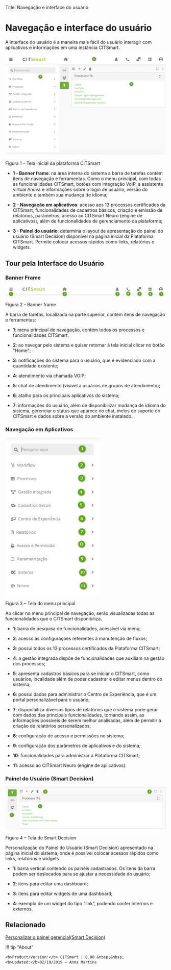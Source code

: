 Title: Navegação e interface do usuário
# Navegação e interface do usuário

A interface do usuário é a maneira mais fácil do usuário interagir com
aplicativos e informações em uma instância CITSmart.

![tTela inicial da plataforma CITSmart](images/navigation-1.png)

Figura 1 – Tela inicial da plataforma CITSmart

-   **1 - Banner frame**: na área interna do sistema a barra de tarefas contém
    itens de navegação e ferramentas. Como o menu principal, com todas as
    funcionalidades CITSmart, botões com integração VoIP, a assistente virtual
    Anuva e informações sobre o login de usuário, versão do ambiente e também
    sua mudança de idioma;

-   **2 - Navegação em aplicativos**: acesso aos 13 processos certificados da
    CITSmart, funcionalidades de cadastros básicos, criação e emissão de
    relatórios, parâmetros, acesso ao CITSmart Neuro (engine de aplicativos),
    além de funcionalidades de gerenciamento da plataforma;

-   **3 - Painel do usuário**: determina o layout de apresentação do painel do
    usuário (Smart Decision) disponível na página inicial da Plataforma CITSmart.
    Permite colocar acessos rápidos como links, relatórios e widgets.

## Tour pela Interface do Usuário
 

### Banner Frame

![banner frame](images/navigation-2.png)

Figura 2 - Banner frame

A barra de tarefas, localizada na parte superior, contém itens de navegação e
ferramentas:

-   **1**: menu principal de navegação, contém todos os processos e funcionalidades
    CITSmart;

-   **2**: ao navegar pelo sistema e quiser retornar à tela inicial clicar no botão
    "Home";

-   **3**: notificações do sistema para o usuário, que é evidenciado com a quantidade
    existente;

-   **4**: atendimento via chamada VOIP;

-   **5**: chat de atendimento (visível a usuários de grupos de atendimento);

-   **6**: atalho para os principais aplicativos do sistema;

-   **7**: informações do usuário, além de disponibilizar mudança de idioma do
    sistema, gerenciar o status que aparece no chat, meios de suporte do
    CITSmart e dados sobre a versão do ambiente instalado.

### Navegação em Aplicativos

![menu principal](images/navigation-3.png)

Figura 3 – Tela do menu principal

Ao clicar no menu principal de navegação, serão visualizadas todas as
funcionalidades que o CITSmart disponibiliza.

-   **1**: barra de pesquisa de funcionalidades, acessível via menu;

-   **2**: acesso às configurações referentes à manutenção de fluxos;

-   **3**: possui todos os 13 processos certificados da Plataforma CITSmart;

-   **4**: a gestão integrada dispõe de funcionalidades que auxiliam na gestão dos
    processos;

-   **5**: apresenta cadastros básicos para se iniciar o CITSmart, como usuários,
    localidade além de poder cadastrar e editar menus dentro do sistema;

-   **6**: possui dados para administrar o Centro de Experiência, que é um portal
    personalizável para o usuário;

-   **7**: disponibiliza diversos tipos de relatórios que o sistema pode gerar com
    dados das principais funcionalidades, tornando assim, as informações
    possíveis de serem melhor analisadas, além de permitir a criação de
    relatórios personalizados;

-   **8**: configuração de acesso e permissões no sistema;

-   **9**: configuração dos parâmetros de aplicativos e do sistema;

-   **10**: funcionalidades para administrar a Plataforma CITSmart;

-   **11**: acesso ao CITSmart Neuro (engine de aplicativos).

### Painel do Usuário (Smart Decision)

![smart decision](images/navigation-4.png)

Figura 4 – Tela de Smart Decision

Personalização do Painel do Usuário (Smart Decision) apresentado na página
inicial do sistema, onde é possível colocar acessos rápidos como links,
relatórios e widgets.

-   **1**: barra vertical contendo os painéis cadastrados. Os itens da barra podem
    ser deslocados para se ajustar a necessidade do usuário;

-   **2**: itens para editar uma dashboard;

-   **3**: itens para editar widgets de uma dashboard;

-   **4**: exemplo de um widget do tipo “link”, podendo conter internos e externos.


Relacionado
----------

[Personalizar o painel gerencial(Smart Decision)](/pt-br/citsmart-platform-8/additional-features/reports/create/dashboard-customize-management-panel-smart-decision.html)



!!! tip "About"

    <b>Product/Version:</b> CITSmart | 8.00 &nbsp;&nbsp;
    <b>Updated:</b>02/19/2019 – Anna Martins

